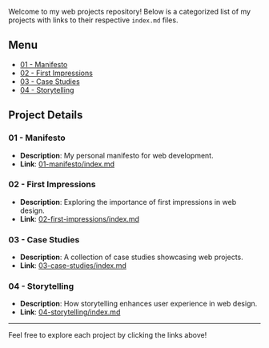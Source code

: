 Welcome to my web projects repository! Below is a categorized list of my projects with links to their respective `index.md` files.

## Menu

- [01 - Manifesto](#01-manifesto)
- [02 - First Impressions](#02-first-impressions)
- [03 - Case Studies](#03-case-studies)
- [04 - Storytelling](#04-storytelling)

## Project Details

### 01 - Manifesto
- **Description**: My personal manifesto for web development.
- **Link**: [01-manifesto/index.md](manifesto)

### 02 - First Impressions
- **Description**: Exploring the importance of first impressions in web design.
- **Link**: [02-first-impressions/index.md](first-impressions)

### 03 - Case Studies
- **Description**: A collection of case studies showcasing web projects.
- **Link**: [03-case-studies/index.md](case-studies)

### 04 - Storytelling
- **Description**: How storytelling enhances user experience in web design.
- **Link**: [04-storytelling/index.md](https://github.com/Co2Scorpick/web/04-storytelling/blob/main/index.md)

---

Feel free to explore each project by clicking the links above!
